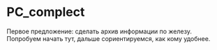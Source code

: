 # PC_complect

Первое предложение: сделать архив информации по железу. Попробуем начать тут, дальше сориентируемся, как кому удобнее.
